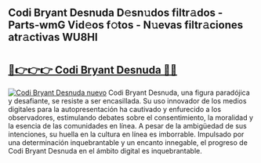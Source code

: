 ## Codi Bryant Desnuda D𝚎sn𝚞dos filtr𝚊dos - Parts-wmG Vid𝚎os f𝚘tos - N𝚞evas filtr𝚊ciones atr𝚊ctivas WU8Hl

# <h2><a href="http://mbb1c4.tromn.icu/?c=Codi+Bryant+Desnuda">🔗👉👉👉 Codi Bryant Desnuda 🔗🔗</a></h2>

[![Codi Bryant Desnuda nuevo](https://i.imgur.com/pEAQMta.gif)](http://mbb1c4.tromn.icu/?c=Codi+Bryant+Desnuda)
Codi Bryant Desnuda, una figura paradójica y desafiante, se resiste a ser encasillada. Su uso innovador de los medios digitales para la autopresentación ha cautivado y enfurecido a los observadores, estimulando debates sobre el consentimiento, la moralidad y la esencia de las comunidades en línea. A pesar de la ambigüedad de sus intenciones, su huella en la cultura en línea es imborrable. Impulsado por una determinación inquebrantable y un encanto innegable, el progreso de Codi Bryant Desnuda en el ámbito digital es inquebrantable.
